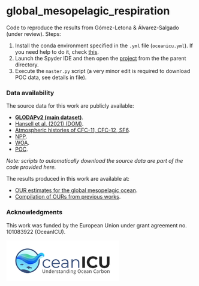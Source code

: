 # global_mesopelagic_respiration
Code to reproduce the results from Gómez-Letona &amp; Álvarez-Salgado (under review). Steps:

1. Install the conda environment specified in the `.yml` file (`oceanicu.yml`). If you need help to do it, check [this](https://docs.conda.io/projects/conda/en/latest/user-guide/tasks/manage-environments.html#creating-an-environment-from-an-environment-yml-file).
2. Launch the Spyder IDE and then open the [project](https://docs.spyder-ide.org/current/panes/projects.html) from the the parent directory.
3. Execute the `master.py` script (a very minor edit is required to download POC data, see details in file).

### Data availability
The source data for this work are publicly available:
-  [**GLODAPv2 (main dataset)**](https://glodap.info/index.php/merged-and-adjusted-data-product-v2-2023/).
-  [Hansell et al. (2021) (DOM)](https://www.ncei.noaa.gov/access/metadata/landing-page/bin/iso?id=gov.noaa.nodc:0227166).
-  [Atmospheric histories of CFC-11, CFC-12, SF6](https://www.ncei.noaa.gov/access/metadata/landing-page/bin/iso?id=gov.noaa.nodc:0164584).
-  [NPP](http://orca.science.oregonstate.edu/npp_products.php).
-  [WOA](https://www.ncei.noaa.gov/access/world-ocean-atlas-2023/bin/woa23.pl).
-  [POC](https://data.marine.copernicus.eu/product/MULTIOBS_GLO_BIO_BGC_3D_REP_015_010/description).

*Note: scripts to automatically download the source data are part of the code provided here.*

The results produced in this work are available at:
-  [OUR estimates for the global mesopelagic ocean]().
-  [Compilation of OURs from previous works]().

### Acknowledgments
This work was funded by the European Union under grant agreement no. 101083922 (OceanICU).

<img src="https://github.com/markeletona/global_mesopelagic_respiration/blob/main/OceanICU_logo_1.4.png" width="300" height="109" />

